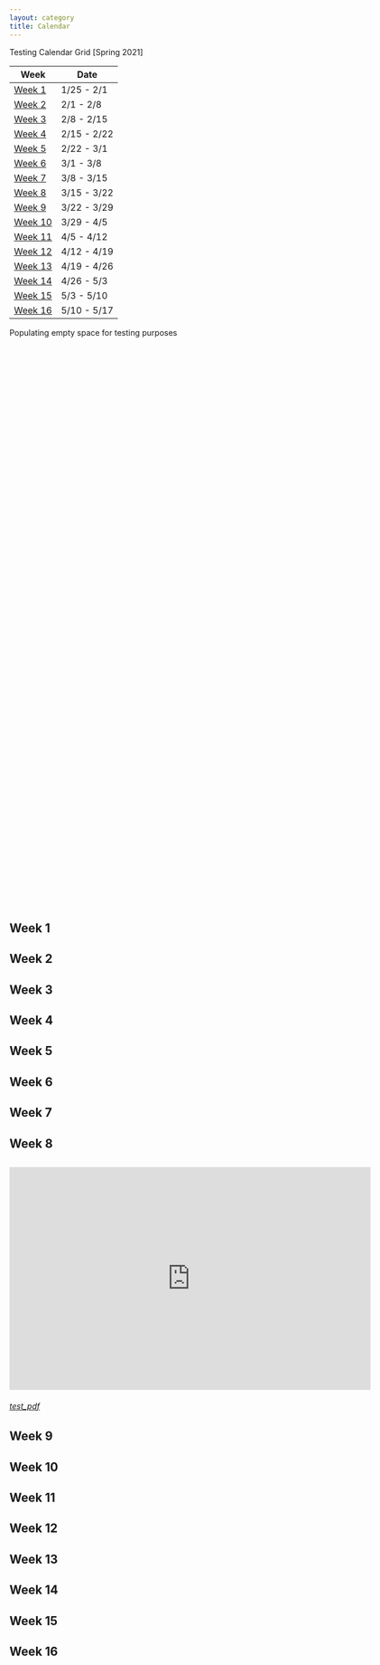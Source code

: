 ```yaml
---
layout: category
title: Calendar
---
```


Testing Calendar Grid [Spring 2021]
<div class = "Calendar-Grid">
    <table>
        <thead>
          <tr>
            <th>Week</th>
            <th>Date</th>
          </tr>
        </thead>
        <tbody>
          <tr>
            <td><a href="#Week1">Week 1</a></td>
            <td>1/25 - 2/1</td>
          </tr>
          <tr>
            <td><a href="#Week2">Week 2</a></td>
            <td>2/1 - 2/8</td>
          </tr>
          <tr>
            <td><a href="#Week3">Week 3</a></td>
            <td>2/8 - 2/15</td>
          </tr>
          <tr>
            <td><a href="#Week4">Week 4</a></td>
            <td>2/15 - 2/22</td>
          </tr>
          <tr>
            <td><a href="#Week5">Week 5</a></td>
            <td>2/22 - 3/1</td>
          </tr>
          <tr>
            <td><a href="#Week6">Week 6</a></td>
            <td>3/1 - 3/8</td>
          </tr>
          <tr>
            <td><a href="#Week7">Week 7</a></td>
            <td>3/8 - 3/15</td>
          </tr>
          <tr>
            <td><a href="#Week8">Week 8</a></td>
            <td>3/15 - 3/22</td>
          </tr>
          <tr>
            <td><a href="#Week9">Week 9</a></td>
            <td>3/22 - 3/29</td>
          </tr>
          <tr>
            <td><a href="#Week10">Week 10</a></td>
            <td>3/29 - 4/5</td>
          </tr>
          <tr>
            <td><a href="#Week11">Week 11</a></td>
            <td>4/5 - 4/12</td>
          </tr>
          <tr>
            <td><a href="#Week12">Week 12</a></td>
            <td>4/12 - 4/19</td>
          </tr>
          <tr>
            <td><a href="#Week13">Week 13</a></td>
            <td>4/19 - 4/26</td>
          </tr>
          <tr>
            <td><a href="#Week14">Week 14</a></td>
            <td>4/26 - 5/3</td>
          </tr>
          <tr>
            <td><a href="#Week15">Week 15</a></td>
            <td>5/3 - 5/10</td>
          </tr>
          <tr>
            <td><a href="#Week16">Week 16</a></td>
            <td>5/10 - 5/17</td>
          </tr> 
        </tbody>
      </table>
    </div>
Populating empty space for testing purposes
<br><br><br><br><br><br><br><br><br><br><br><br><br><br><br><br><br><br><br><br><br><br><br><br><br><br><br><br><br><br>
<br><br><br><br><br><br><br><br><br><br><br><br><br><br><br><br><br><br><br><br><br><br><br><br><br><br><br><br><br><br>

<h2 id = "Week1"> Week 1 <h2>

<h2 id = "Week2"> Week 2 <h2>

<h2 id = "Week3"> Week 3 <h2>

<h2 id = "Week4"> Week 4 <h2>

<h2 id = "Week5"> Week 5 <h2>

<h2 id = "Week6"> Week 6 <h2>

<h2 id = "Week7"> Week 7 <h2>

<h2 id = "Week8"> Week 8 <h2>

<iframe id="kmsembed-1_0dxz953f" width="640" height="394" src="https://mediaspace.illinois.edu/embed/secure/iframe/entryId/1_0dxz953f/uiConfId/26883701" class="kmsembed" allowfullscreen webkitallowfullscreen mozAllowFullScreen allow="autoplay *; fullscreen *; encrypted-media *" referrerPolicy="no-referrer-when-downgrade" sandbox="allow-forms allow-same-origin allow-scripts allow-top-navigation allow-pointer-lock allow-popups allow-modals allow-orientation-lock allow-popups-to-escape-sandbox allow-presentation allow-top-navigation-by-user-activation" frameborder="0" title="Kaltura Player"></iframe>

<h6><a href="https://stat400.github.io/PDFs/test/test.pdf" target="_blank">test_pdf</a></h6>

<h2 id = "Week9"> Week 9 <h2>

<h2 id = "Week10"> Week 10 <h2>

<h2 id = "Week11"> Week 11 <h2>

<h2 id = "Week12"> Week 12 <h2>

<h2 id = "Week13"> Week 13 <h2>

<h2 id = "Week14"> Week 14 <h2>

<h2 id = "Week15"> Week 15 <h2>

<h2 id = "Week16"> Week 16 <h2>
